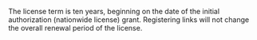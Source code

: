 The license term is ten years, beginning on the date of the initial authorization (nationwide license) grant. Registering links will not change the overall renewal period of the license.

